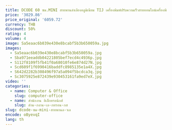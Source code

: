 ```yaml
---
title: DCODE 60 ซม.MINI สายพานลําเลียงอลูมิเนียม TIJ เครื่องพิมพ์ปรับความเร็วสายออนไลน์เครื่องพิมพ์อิงค์เจ็ทอุปกรณ์เสริม
price: '3029.86'
price_original: '6059.72'
currency: THB
discount: 50%
rating: 4
volume: 4
image: Sa5eaac6b039e430e8bcabf5b3b650059a.jpg
images:
  - Sa5eaac6b039e430e8bcabf5b3b650059a.jpg
  - Sba971eeaddb04221805bef7ecd4c4936p.jpg
  - S112f8109f5fb41f0a68010fe6e874d27N.jpg
  - Scd609f1f6990416baddfc8985135e1a4X.jpg
  - S642d2282b308496f97a5a094f5bcdca3q.jpg
  - Sc3075925e872439e930453161fa9ed7eX.jpg
video: ''
categories:
  - name: Computer & Office
    slug: computer-office
  - name: สำนักงาน อิเล็กทรอนิกส์
    slug: สำน-กงาน-เล-กทรอน-กส
slug: dcode-ซม-mini-สายพานล-าเล
encode: oByevqI
lang: th
---
```

  